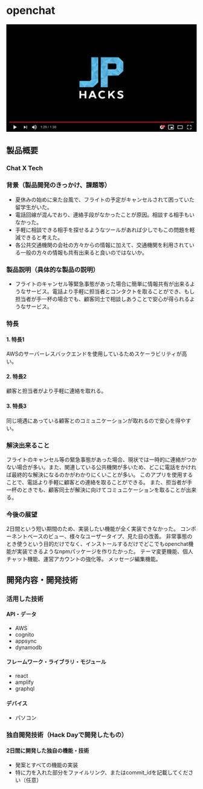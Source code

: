 # openchat

[![Product Name](image.png)](https://www.youtube.com/watch?v=G5rULR53uMk)

## 製品概要
### Chat X Tech

### 背景（製品開発のきっかけ、課題等）
- 夏休みの始めに来た台風で、フライトの予定がキャンセルされて困っていた留学生がいた。
- 電話回線が混んでおり、連絡手段がなかったことが原因。相談する相手もいなかった。
- 手軽に相談できる相手を探せるようなツールがあれば少しでもこの問題を軽減できると考えた。
- 各公共交通機関の会社の方々からの情報に加えて、交通機関を利用されている一般の方々の情報も共有出来ると良いのではないか。

### 製品説明（具体的な製品の説明）
-  フライトのキャンセル等緊急事態があった場合に簡単に情報共有が出来るようなサービス。電話より手軽に担当者とコンタクトを取ることができ、もし担当者が手一杯の場合でも、顧客同士で相談しあうことで安心が得られるようなサービス。

### 特長

#### 1. 特長1
AWSのサーバーレスバックエンドを使用しているためスケーラビリティが高い。

#### 2. 特長2
顧客と担当者がより手軽に連絡を取れる。

#### 3. 特長3
同じ境遇にあっている顧客とのコミュニケーションが取れるので安心を得やすい。

### 解決出来ること
フライトのキャンセル等の緊急事態があった場合、現状では一時的に連絡がつかない場合が多い。また、関連している公共機関が多いため、どこに電話をかければ最終的な解決になるのかがわかりにくいことが多い。
このアプリを使用することで、電話より手軽に顧客との連絡を取ることができる。
また、担当者が手一杯のときでも、顧客同士が解決に向けてコミュニケーションを取ることが出来る。

### 今後の展望
2日間という短い期間のため、実装したい機能が全く実装できなかった。
コンポーネントベースのビュー、様々なユーザータイプ、見た目の改善。
非常事態のとき使うという目的だけでなく、インストールするだけでどこでもopenchat機能が実装できるようなnpmパッケージを作りたかった。
テーマ変更機能、個人チャット機能、運営アカウントの強化等。
メッセージ編集機能。

## 開発内容・開発技術
### 活用した技術
#### API・データ

* AWS
* cognito
* appsync
* dynamodb

#### フレームワーク・ライブラリ・モジュール
* react 
* amplify
* graphql

#### デバイス
* パソコン


### 独自開発技術（Hack Dayで開発したもの）
#### 2日間に開発した独自の機能・技術
* 発案とすべての機能の実装
* 特に力を入れた部分をファイルリンク、またはcommit_idを記載してください（任意）
